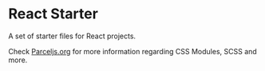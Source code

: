 # React Starter

A set of starter files for React projects.

Check [Parceljs.org](https://parceljs.org/getting_started.html) for more information regarding CSS Modules, SCSS and more.